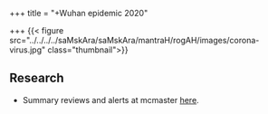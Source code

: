 +++
title = "+Wuhan epidemic 2020"

+++
{{< figure src="../../../../saMskAra/saMskAra/mantraH/rogAH/images/corona-virus.jpg"  class="thumbnail">}}



## Research
- Summary reviews and alerts at mcmaster [here](https://plus.mcmaster.ca/COVID-19/).